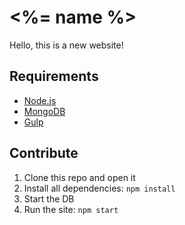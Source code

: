 # <%= name %>

Hello, this is a new website!

## Requirements

- [Node.js](https://nodejs.org/en/)
- [MongoDB](https://www.mongodb.org)
- [Gulp](http://gulpjs.com)

## Contribute

1. Clone this repo and open it
2. Install all dependencies: `npm install`
3. Start the DB
4. Run the site: `npm start`
